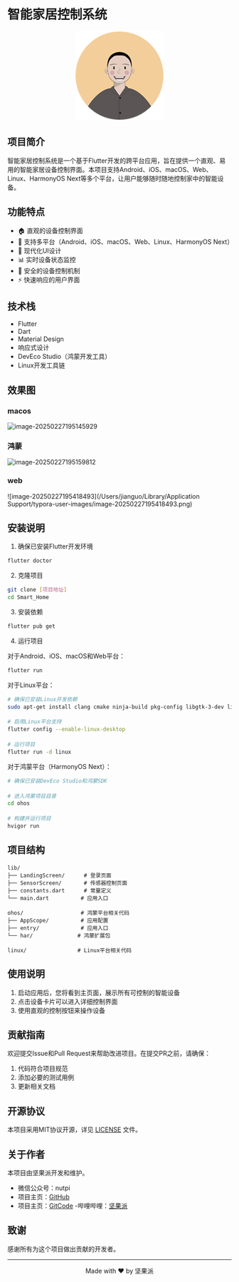 # 智能家居控制系统

<p align="center">
  <img src="assets/images/logo.png" alt="Smart Home Logo" width="200"/>
</p>

## 项目简介

智能家居控制系统是一个基于Flutter开发的跨平台应用，旨在提供一个直观、易用的智能家居设备控制界面。本项目支持Android、iOS、macOS、Web、Linux、HarmonyOS Next等多个平台，让用户能够随时随地控制家中的智能设备。

## 功能特点

- 🏠 直观的设备控制界面
- 📱 支持多平台（Android、iOS、macOS、Web、Linux、HarmonyOS Next）
- 🌈 现代化UI设计
- 📊 实时设备状态监控
- 🔐 安全的设备控制机制
- ⚡ 快速响应的用户界面

## 技术栈

- Flutter
- Dart
- Material Design
- 响应式设计
- DevEco Studio（鸿蒙开发工具）
- Linux开发工具链

## 效果图

### macos

![image-20250227195145929](https://nutpi-e41b.obs.cn-north-4.myhuaweicloud.com/image-20250227195145929.png)

### 鸿蒙

![image-20250227195159812](https://nutpi-e41b.obs.cn-north-4.myhuaweicloud.com/image-20250227195159812.png)

### web

![image-20250227195418493](/Users/jianguo/Library/Application Support/typora-user-images/image-20250227195418493.png)

## 安装说明

1. 确保已安装Flutter开发环境
```bash
flutter doctor
```

2. 克隆项目
```bash
git clone [项目地址]
cd Smart_Home
```

3. 安装依赖
```bash
flutter pub get
```

4. 运行项目

对于Android、iOS、macOS和Web平台：
```bash
flutter run
```

对于Linux平台：
```bash
# 确保已安装Linux开发依赖
sudo apt-get install clang cmake ninja-build pkg-config libgtk-3-dev liblzma-dev

# 启用Linux平台支持
flutter config --enable-linux-desktop

# 运行项目
flutter run -d linux
```

对于鸿蒙平台（HarmonyOS Next）：
```bash
# 确保已安装DevEco Studio和鸿蒙SDK

# 进入鸿蒙项目目录
cd ohos

# 构建并运行项目
hvigor run
```

## 项目结构

```
lib/
├── LandingScreen/      # 登录页面
├── SensorScreen/       # 传感器控制页面
├── constants.dart      # 常量定义
└── main.dart          # 应用入口

ohos/                  # 鸿蒙平台相关代码
├── AppScope/          # 应用配置
├── entry/             # 应用入口
└── har/              # 鸿蒙扩展包

linux/                # Linux平台相关代码
```

## 使用说明

1. 启动应用后，您将看到主页面，展示所有可控制的智能设备
2. 点击设备卡片可以进入详细控制界面
3. 使用直观的控制按钮来操作设备

## 贡献指南

欢迎提交Issue和Pull Request来帮助改进项目。在提交PR之前，请确保：

1. 代码符合项目规范
2. 添加必要的测试用例
3. 更新相关文档

## 开源协议

本项目采用MIT协议开源，详见 [LICENSE](LICENSE) 文件。

## 关于作者

本项目由坚果派开发和维护。

- 微信公众号：nutpi
- 项目主页：[GitHub](https://github.com/nutpi/Smart_Home)
- 项目主页：[GitCode](https://gitcode.com/nutpi/smarthome)
-哔哩哔哩：[坚果派](https://www.bilibili.com/video/BV1wz9AYpEVy/)

## 致谢

感谢所有为这个项目做出贡献的开发者。

---

<p align="center">Made with ❤️ by 坚果派</p>



